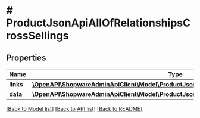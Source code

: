 # # ProductJsonApiAllOfRelationshipsCrossSellings

## Properties

Name | Type | Description | Notes
------------ | ------------- | ------------- | -------------
**links** | [**\OpenAPI\ShopwareAdminApiClient\Model\ProductJsonApiAllOfRelationshipsCrossSellingsLinks**](ProductJsonApiAllOfRelationshipsCrossSellingsLinks.md) |  | [optional]
**data** | [**\OpenAPI\ShopwareAdminApiClient\Model\ProductJsonApiAllOfRelationshipsCrossSellingsData[]**](ProductJsonApiAllOfRelationshipsCrossSellingsData.md) |  | [optional]

[[Back to Model list]](../../README.md#models) [[Back to API list]](../../README.md#endpoints) [[Back to README]](../../README.md)
